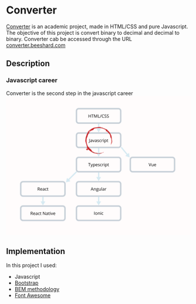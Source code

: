 # Converter
[Converter](http://converter.beeshard.com) is an academic project, made in HTML/CSS and pure Javascript. 
The objective of this project is convert binary to decimal and decimal to binary.
Converter cab be accessed through the URL [converter.beeshard.com](http://converter.beeshard.com)


## Description


### Javascript career
Converter is the second step in the javascript career
![Image of Project](https://github.com/brunobbs2/converter/blob/master/assets/img/roadmap.png)

## Implementation
In this project I used:
* Javascript 
* [Bootstrap](https://getbootstrap.com/)
* [BEM methodology](http://getbem.com/introduction/)
* [Font Awesome](https://fontawesome.com/)
